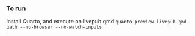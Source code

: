 ### To run

Install Quarto, and execute on livepub.qmd `quarto preview livepub.qmd-path --no-browser --no-watch-inputs`